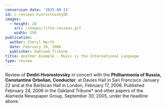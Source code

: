 ```yaml
---
conversion date: '2025-08-13'
id: c-reviews-hvorostovsky06
images:
  - height: 28
    src: /images/title-reviews.gif
    width: 250
publication:
  author: Cheryl North
  date: February 24, 2006
  publisher: Oakland Tribune
title: Another Example - Music is the International Language
type: review
---
```


Review of **Dmitri Hvorostovsky** in concert with the **Philharmonia of Russia, Constantine Orbelian, Conductor**, at Davies Hall in San Francisco January 22 and at the Barbican Hall in London, February 17, 2006. Published February 24, 2006 in the Oakland Tribune\* and other papers of the Alameda Newspaper Group, September 30, 2005, under the headline above.
